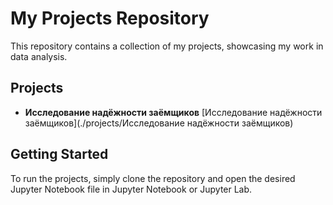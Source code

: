 # My Projects Repository

This repository contains a collection of my projects, showcasing my work in data analysis.

## Projects

* **Исследование надёжности заёмщиков**
[Исследование надёжности заёмщиков](./projects/Исследование надёжности заёмщиков)

## Getting Started

To run the projects, simply clone the repository and open the desired Jupyter Notebook file in Jupyter Notebook or Jupyter Lab.
